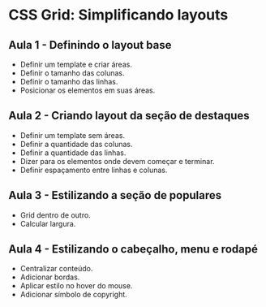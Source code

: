 # CSS Grid: Simplificando layouts

## Aula 1 - Definindo o layout base

- Definir um template e criar áreas.
- Definir o tamanho das colunas.
- Definir o tamanho das linhas.
- Posicionar os elementos em suas áreas.

## Aula 2 - Criando layout da seção de destaques

- Definir um template sem áreas.
- Definir a quantidade das colunas.
- Definir a quantidade das linhas.
- Dizer para os elementos onde devem começar e terminar.
- Definir espaçamento entre linhas e colunas.

## Aula 3 - Estilizando a seção de populares

- Grid dentro de outro.
- Calcular largura.

## Aula 4 - Estilizando o cabeçalho, menu e rodapé

- Centralizar conteúdo.
- Adicionar bordas.
- Aplicar estilo no hover do mouse.
- Adicionar símbolo de copyright.
